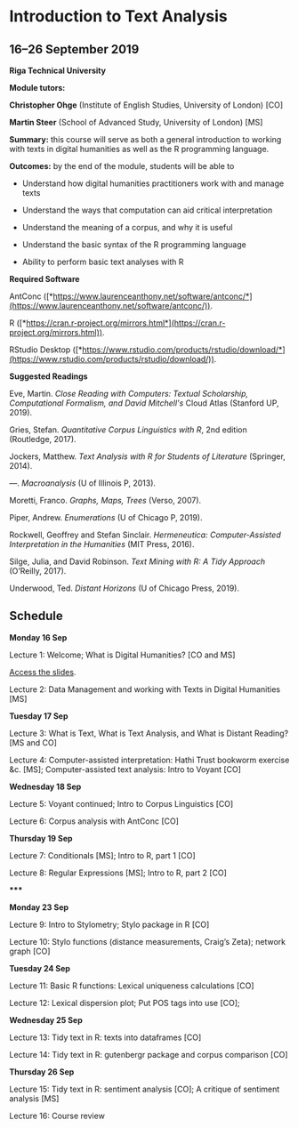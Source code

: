 # Introduction to Text Analysis

## 16–26 September 2019

**Riga Technical University**

**Module tutors:**

**Christopher Ohge** (Institute of English Studies, University of
London) \[CO\]

**Martin Steer** (School of Advanced Study, University of London) \[MS\]

**Summary:** this course will serve as both a general introduction to
working with texts in digital humanities as well as the R programming
language.

**Outcomes:** by the end of the module, students will be able to

-   Understand how digital humanities practitioners work with and manage texts

-   Understand the ways that computation can aid critical interpretation

-   Understand the meaning of a corpus, and why it is useful

-   Understand the basic syntax of the R programming language

-   Ability to perform basic text analyses with R

**Required Software**

AntConc
([*https://www.laurenceanthony.net/software/antconc/*](https://www.laurenceanthony.net/software/antconc/)).

R
([*https://cran.r-project.org/mirrors.html*](https://cran.r-project.org/mirrors.html)).

RStudio Desktop
([*https://www.rstudio.com/products/rstudio/download/*](https://www.rstudio.com/products/rstudio/download/)).

**Suggested Readings**

Eve, Martin. *Close Reading with Computers: Textual Scholarship,
Computational Formalism, and David Mitchell's* Cloud Atlas (Stanford UP,
2019).

Gries, Stefan. *Quantitative Corpus Linguistics with R*, 2nd edition
(Routledge, 2017).

Jockers, Matthew. *Text Analysis with R for Students of Literature*
(Springer, 2014).

––. *Macroanalysis* (U of Illinois P, 2013).

Moretti, Franco. *Graphs, Maps, Trees* (Verso, 2007).

Piper, Andrew. *Enumerations* (U of Chicago P, 2019).

Rockwell, Geoffrey and Stefan Sinclair. *Hermeneutica: Computer-Assisted
Interpretation in the Humanities* (MIT Press, 2016).

Silge, Julia, and David Robinson. *Text Mining with R: A Tidy Approach*
(O’Reilly, 2017).

Underwood, Ted. *Distant Horizons* (U of Chicago Press, 2019).

## Schedule

**Monday 16 Sep**

Lecture 1: Welcome; What is Digital Humanities? \[CO and MS\]

[Access the slides]().

Lecture 2: Data Management and working with Texts in Digital Humanities
\[MS\]

**Tuesday 17 Sep**

Lecture 3: What is Text, What is Text Analysis, and What is Distant
Reading? \[MS and CO\]

Lecture 4: Computer-assisted interpretation: Hathi Trust bookworm
exercise &c. \[MS\]; Computer-assisted text analysis: Intro to Voyant
\[CO\]

**Wednesday 18 Sep**

Lecture 5: Voyant continued; Intro to Corpus Linguistics \[CO\]

Lecture 6: Corpus analysis with AntConc \[CO\]

**Thursday 19 Sep**

Lecture 7: Conditionals \[MS\]; Intro to R, part 1 \[CO\]

Lecture 8: Regular Expressions \[MS\]; Intro to R, part 2 \[CO\]

**\*\*\***

**Monday 23 Sep**

Lecture 9: Intro to Stylometry; Stylo package in R \[CO\]

Lecture 10: Stylo functions (distance measurements, Craig’s Zeta);
network graph \[CO\]

**Tuesday 24 Sep**

Lecture 11: Basic R functions: Lexical uniqueness calculations \[CO\]

Lecture 12: Lexical dispersion plot; Put POS tags into use \[CO\];

**Wednesday 25 Sep**

Lecture 13: Tidy text in R: texts into dataframes \[CO\]

Lecture 14: Tidy text in R: gutenbergr package and corpus comparison
\[CO\]

**Thursday 26 Sep**

Lecture 15: Tidy text in R: sentiment analysis \[CO\]; A critique of
sentiment analysis \[MS\]

Lecture 16: Course review
